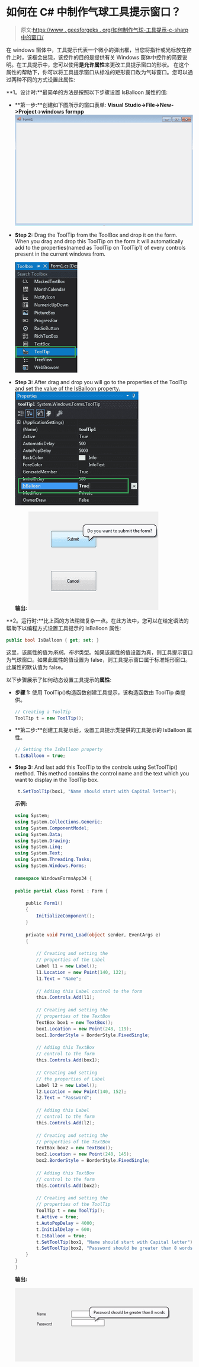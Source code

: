# 如何在 C# 中制作气球工具提示窗口？

> 原文:[https://www . geesforgeks . org/如何制作气球-工具提示-c-sharp 中的窗口/](https://www.geeksforgeeks.org/how-to-make-a-balloon-tooltip-window-in-c-sharp/)

在 windows 窗体中，工具提示代表一个微小的弹出框，当您将指针或光标放在控件上时，该框会出现，该控件的目的是提供有关 Windows 窗体中控件的简要说明。在工具提示中，您可以使用**是允许属性**来更改工具提示窗口的形状。
在这个属性的帮助下，你可以将工具提示窗口从标准的矩形窗口改为气球窗口。您可以通过两种不同的方式设置此属性:

**1。设计时:**最简单的方法是按照以下步骤设置 IsBalloon 属性的值:

*   **第一步:**创建如下图所示的窗口表单:
    **Visual Studio->File->New->Project->windows formpp**
    ![](img/de9202f1f4646167e60ea580d67273d9.png)
*   **Step 2:** Drag the ToolTip from the ToolBox and drop it on the form. When you drag and drop this ToolTip on the form it will automatically add to the properties(named as ToolTip on ToolTip1) of every controls present in the current windows from.

    ![](img/350d05c39f67ec9444b226e20fc599ec.png)

*   **Step 3:** After drag and drop you will go to the properties of the ToolTip and set the value of the IsBalloon property.
    ![](img/b7a27825a517b11a268ad3b510fbf47f.png)

    **输出:**
    ![](img/dee560e72bf66e5b589688e22475be50.png)

**2。运行时:**比上面的方法稍微复杂一点。在此方法中，您可以在给定语法的帮助下以编程方式设置工具提示的 IsBalloon 属性:

```cs
public bool IsBalloon { get; set; }
```

这里，该属性的值为*系统。布尔*类型。如果该属性的值设置为真，则工具提示窗口为气球窗口。如果此属性的值设置为 false，则工具提示窗口属于标准矩形窗口。此属性的默认值为 false。

以下步骤展示了如何动态设置工具提示的**属性**:

*   **步骤 1:** 使用 ToolTip()构造函数创建工具提示，该构造函数由 ToolTip 类提供。

    ```cs
    // Creating a ToolTip
    ToolTip t = new ToolTip();

    ```

*   **第二步:**创建工具提示后，设置工具提示类提供的工具提示的 IsBalloon 属性。

    ```cs
    // Setting the IsBalloon property
    t.IsBalloon = true;

    ```

*   **Step 3:** And last add this ToolTip to the controls using SetToolTip() method. This method contains the control name and the text which you want to display in the ToolTip box.

    ```cs
     t.SetToolTip(box1, "Name should start with Capital letter");
    ```

    **示例:**

    ```cs
    using System;
    using System.Collections.Generic;
    using System.ComponentModel;
    using System.Data;
    using System.Drawing;
    using System.Linq;
    using System.Text;
    using System.Threading.Tasks;
    using System.Windows.Forms;

    namespace WindowsFormsApp34 {

    public partial class Form1 : Form {

        public Form1()
        {
            InitializeComponent();
        }

        private void Form1_Load(object sender, EventArgs e)
        {

            // Creating and setting the 
            // properties of the Label
            Label l1 = new Label();
            l1.Location = new Point(140, 122);
            l1.Text = "Name";

            // Adding this Label control to the form
            this.Controls.Add(l1);

            // Creating and setting the 
            // properties of the TextBox
            TextBox box1 = new TextBox();
            box1.Location = new Point(248, 119);
            box1.BorderStyle = BorderStyle.FixedSingle;

            // Adding this TextBox
            // control to the form
            this.Controls.Add(box1);

            // Creating and setting 
            // the properties of Label
            Label l2 = new Label();
            l2.Location = new Point(140, 152);
            l2.Text = "Password";

            // Adding this Label 
            // control to the form
            this.Controls.Add(l2);

            // Creating and setting the
            // properties of the TextBox
            TextBox box2 = new TextBox();
            box2.Location = new Point(248, 145);
            box2.BorderStyle = BorderStyle.FixedSingle;

            // Adding this TextBox 
            // control to the form
            this.Controls.Add(box2);

            // Creating and setting the 
            // properties of the ToolTip
            ToolTip t = new ToolTip();
            t.Active = true;
            t.AutoPopDelay = 4000;
            t.InitialDelay = 600;
            t.IsBalloon = true;
            t.SetToolTip(box1, "Name should start with Capital letter");
            t.SetToolTip(box2, "Password should be greater than 8 words");
        }
    }
    }
    ```

    **输出:**

    ![](img/cdda2ac23d75f2efa478f9c4b9ab7609.png)